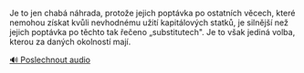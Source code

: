 
Je to jen chabá náhrada, protože jejich poptávka po ostatních věcech, které nemohou získat kvůli nevhodnému užití kapitálových statků, je silnější než jejich poptávka po těchto tak řečeno „substitutech". Je to však jediná volba, kterou za daných okolností mají.

[🔊 Poslechnout audio](/data/7-paragraphs/audio/chapter_102/para_002-Je-to-jen-chab-nhrada-protoe-jejich-poptvka-p.mp3)
